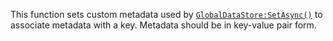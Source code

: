 This function sets custom metadata used by
[`GlobalDataStore:SetAsync()`](https://create.roblox.com/docs/reference/engine/classes/GlobalDataStore#SetAsync) to associate metadata with a key.
Metadata should be in key-value pair form.